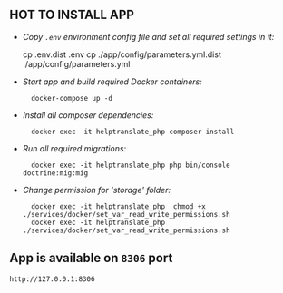 **HOT TO INSTALL APP**
--
     
* *Copy ``.env`` environment config file and set all required settings in it:*

    cp .env.dist .env
    cp ./app/config/parameters.yml.dist ./app/config/parameters.yml
     
* *Start app and build required Docker containers:*

        docker-compose up -d
      
* *Install all composer dependencies:*

        docker exec -it helptranslate_php composer install

* *Run all required migrations:*

        docker exec -it helptranslate_php php bin/console doctrine:mig:mig
  
      
* *Change permission for 'storage' folder:*
    
        docker exec -it helptranslate_php  chmod +x ./services/docker/set_var_read_write_permissions.sh
        docker exec -it helptranslate_php  ./services/docker/set_var_read_write_permissions.sh

App is available on ``8306`` port
--
    http://127.0.0.1:8306